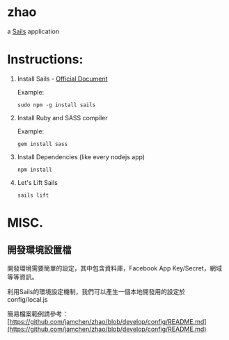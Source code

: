 # zhao

a [Sails](http://sailsjs.org) application


# Instructions:

1. Install Sails - [Official Document](http://sailsjs.org/get-started)

	Example:
	
	```
	sudo npm -g install sails
	```

1. Install Ruby and SASS compiler

	Example:
	
	```
	gem install sass
	```
	
1. Install Dependencies (like every nodejs app)

	```
	npm install
	```
	
1. Let's Lift Sails

	```
	sails lift
	```
# MISC.

## 開發環境設置檔
開發環境需要簡單的設定，其中包含資料庫，Facebook App Key/Secret，網域等等資訊。

利用Sails的環境設定機制，我們可以產生一個本地開發用的設定於 config/local.js

簡易檔案範例請參考：[https://github.com/jamchen/zhao/blob/develop/config/README.md](https://github.com/jamchen/zhao/blob/develop/config/README.md)
